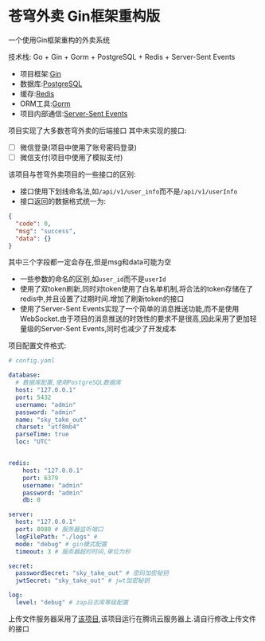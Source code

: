 # 苍穹外卖 Gin框架重构版

一个使用Gin框架重构的外卖系统

技术栈:
Go + Gin + Gorm + PostgreSQL + Redis + Server-Sent Events

+ 项目框架:[Gin](https://gin-gonic.com/)
+ 数据库:[PostgreSQL](https://www.postgresql.org/)
+ 缓存:[Redis](https://redis.io/)
+ ORM工具:[Gorm](https://gorm.io/zh_CN/)
+ 项目内部通信:[Server-Sent Events](https://en.wikipedia.org/wiki/Server-sent_events)

项目实现了大多数苍穹外卖的后端接口
其中未实现的接口:
+ [ ] 微信登录(项目中使用了账号密码登录)
+ [ ] 微信支付(项目中使用了模拟支付)

该项目与苍穹外卖项目的一些接口的区别:
+ 接口使用下划线命名法,如`/api/v1/user_info`而不是`/api/v1/userInfo`
+ 接口返回的数据格式统一为:
```json
{
  "code": 0,
  "msg": "success",
  "data": {}
}
```
其中三个字段都一定会存在,但是msg和data可能为空

+ 一些参数的命名的区别,如`user_id`而不是`userId`
+ 使用了双token刷新,同时对token使用了白名单机制,将合法的token存储在了redis中,并且设置了过期时间.增加了刷新token的接口
+ 使用了Server-Sent Events实现了一个简单的消息推送功能,而不是使用WebSocket.由于项目的消息推送的时效性的要求不是很高,因此采用了更加轻量级的Server-Sent Events,同时也减少了开发成本

项目配置文件格式:
```yaml
# config.yaml

database:
  # 数据库配置,使用PostgreSQL数据库
  host: "127.0.0.1"
  port: 5432
  username: "admin"
  password: "admin"
  name: "sky_take_out"
  charset: "utf8mb4"
  parseTime: true
  loc: "UTC"


redis:
    host: "127.0.0.1"
    port: 6379
    username: "admin"
    password: "admin"
    db: 0

server:
  host: "127.0.0.1"
  port: 8080 # 服务器监听端口
  logFilePath: "./logs" #
  mode: "debug" # gin模式配置
  timeout: 3 # 服务器超时时间,单位为秒

secret:
  passwordSecret: "sky_take_out" # 密码加密秘钥
  jwtSecret: "sky_take_out" # jwt加密秘钥

log:
  level: "debug" # zap日志库等级配置
```

上传文件服务器采用了[该项目](https://github.com/Neon-Rainbow/gin-image-server),该项目运行在腾讯云服务器上.请自行修改上传文件的接口